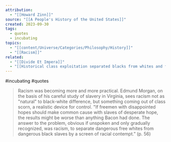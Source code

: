 ```yaml
---
attribution:
  - "[[Howard Zinn]]"
source: "[[A People's History of the United States]]"
created: 2023-09-30
tags:
  - quotes
  - incubating
topics:
  - "[[content/Universe/Categories/Philosophy/History]]"
  - "[[Racism]]"
related:
  - "[[Divide Et Impera]]"
  - "[[Historical class exploitation separated blacks from whites and further atomized the society]]"
---
```

#incubating #quotes 

>Racism was becoming more and more practical. Edmund Morgan, on the basis of his careful study of slavery in Virginia, sees racism not as "natural" to black-white difference, but something coming out of class scorn, a realistic device for control. "If freemen with disappointed hopes should make common cause with slaves of desperate hope, the results might be worse than anything Bacon had done. The answer to the problem, obvious if unspoken and only gradually recognized, was racism, to separate dangerous free whites from dangerous black slaves by a screen of racial contempt.” (p. 56)
